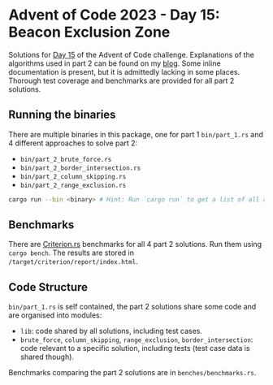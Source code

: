 # Advent of Code 2023 - Day 15: Beacon Exclusion Zone
Solutions for [Day 15](https://adventofcode.com/2020/day/15) of the Advent of Code challenge. Explanations of the algorithms used in part 2 can be found on my [blog](https://gianhancock.com/posts/revisiting-aoc-2022). Some inline documentation is present, but it is admittedly lacking in some places. Thorough test coverage and benchmarks are provided for all part 2 solutions.

## Running the binaries
There are multiple binaries in this package, one for part 1 `bin/part_1.rs` and 4 different approaches to solve part 2:
- `bin/part_2_brute_force.rs`
- `bin/part_2_border_intersection.rs`
- `bin/part_2_column_skipping.rs`
- `bin/part_2_range_exclusion.rs`

```bash
cargo run --bin <binary> # Hint: Run `cargo run` to get a list of all available binaries
```

## Benchmarks
There are [Criterion.rs](https://github.com/bheisler/criterion.rs) benchmarks for all 4 part 2 solutions. 
Run them using `cargo bench`. The results are stored in `/target/criterion/report/index.html`.

## Code Structure
`bin/part_1.rs` is self contained, the part 2 solutions share some code and are organised into modules:
 - `lib`: code shared by all solutions, including test cases.
 - `brute_force`, `column_skipping`, `range_exclusion`, `border_intersection`: code relevant to a specific solution, including tests (test case data is shared though).

Benchmarks comparing the part 2 solutions are in `benches/benchmarks.rs`.
